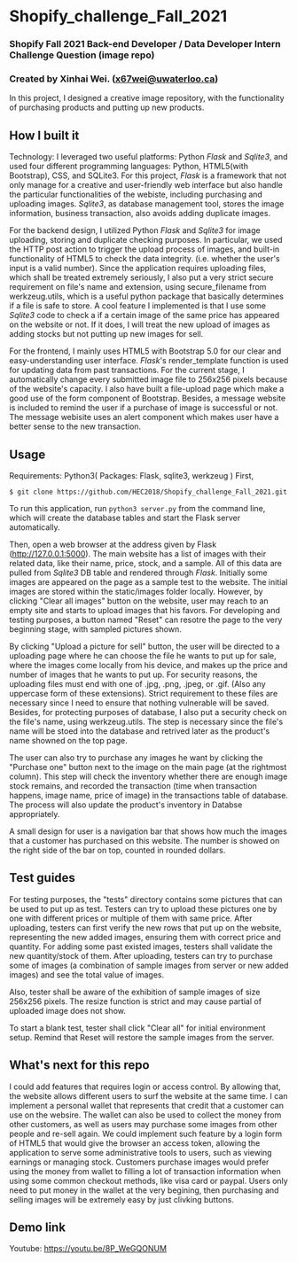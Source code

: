 # Shopify_challenge_Fall_2021
### Shopify Fall 2021 Back-end Developer / Data Developer Intern Challenge Question (image repo)
### Created by Xinhai Wei. (x67wei@uwaterloo.ca)

In this project, I designed a creative image repository, with the functionality of purchasing products and putting up new products.

## How I built it

Technology: I leveraged two useful platforms: Python _Flask_ and  _Sqlite3_, and used four different programming languages: Python, HTML5(with Bootstrap), CSS, and SQLite3. 
For this project, _Flask_ is a framework that not only manage for a creative and user-friendly web interface but also handle the particular functionalities of the webiste, including purchasing and uploading images. _Sqlite3_, as database management tool, stores the image information, business transaction, also avoids adding duplicate images.

For the backend design, I utilized Python _Flask_ and _Sqlite3_ for image uploading, storing and duplicate checking purposes. In particular, we used the HTTP post action to trigger the upload process of images, and built-in functionality of HTML5 to check the data integrity. (i.e. whether the user's input is a valid number). Since the application requires uploading files, which shall be treated extremely seriously, I also put a very strict secure requirement on file's name and extension, using secure_filename from werkzeug.utils, which is a useful python package that basically determines if a file is safe to store. A cool feature I implemented is that I use some _Sqlite3_ code to check a if a certain image of the same price has appeared on the website or not. If it does, I will treat the new upload of images as adding stocks but not putting up new images for sell.   

For the frontend, I mainly uses HTML5 with Bootstrap 5.0 for our clear and easy-understanding user interface. _Flask_'s render_template function is used for updating data from past transactions. For the current stage, I automatically change every submitted image file to 256x256 pixels because of the website's capacity. I also have built a file-upload page which make a good use of the form component of Bootstrap. Besides, a message website is included to remind the user if a purchase of image is successful or not. The message webisite uses an alert component which makes user have a better sense to the new transaction.

## Usage

Requirements: Python3( Packages: Flask, sqlite3, werkzeug )
First,

    $ git clone https://github.com/HEC2018/Shopify_challenge_Fall_2021.git

To run this application, run `python3 server.py` from the command line, which will create the database tables and start the Flask server automatically.

Then, open a web browser at the address given by Flask (http://127.0.0.1:5000). The main website has a list of images with their related data, like their name, price, stock, and a sample. All of this data are pulled from _Sqlite3_ DB table and rendered through _Flask_. Initially some images are appeared on the page as a sample test to the website. The initial images are stored within the static/images folder locally. However, by clicking "Clear all images" button on the website, user may reach to an empty site and starts to upload images that his favors. For developing and testing purposes, a button named "Reset" can resotre the page to the very beginning stage, with sampled pictures shown.

By clicking "Upload a picture for sell" button, the user will be directed to a uploading page where he can choose the file he wants to put up for sale, where the images come locally from his device, and makes up the price and number of images that he wants to put up. For security reasons, the uploading files must end with one of .jpg, .png, .jpeg, or .gif. (Also any uppercase form of these extensions). Strict requirement to these files are necessary since I need to ensure that nothing vulnerable will be saved. Besides, for protecting purposes of database, I also put a security check on the file's name, using werkzeug.utils. The step is necessary since the file's name will be stoed into the database and retrived later as the product's name showned on the top page. 

The user can also try to purchase any images he want by clicking the "Purchase one" button next to the image on the main page (at the rightmost column). This step will
check the inventory whether there are enough image stock remains, and recorded the transaction (time when transaction happens, image name, price of image) in the transactions table of database. The process will also update the product's inventory in Databse appropriately. 

A small design for user is a navigation bar that shows how much the images that a customer has purchased on this website. The number is showed on the right side of the bar on top, counted in rounded dollars. 

## Test guides

For testing purposes, the "tests" directory contains some pictures that can be used to put up as test. Testers can try to upload these pictures one by one with different prices or multiple of them with same price. After uploading, testers can first verify the new rows that put up on the website, representing the new added images, ensuring them with correct price and quantity. For adding some past existed images, testers shall validate the new quantity/stock of them. After uploading, testers can try to purchase some of images (a combination of sample images from server or new added images) and see the total value of images.

Also, tester shall be aware of the exhibition of sample images of size 256x256 pixels. The resize function is strict and may cause partial of uploaded image does not show.

To start a blank test, tester shall click "Clear all" for initial environment setup. Remind that Reset will restore the sample images from the server.

## What's next for this repo

I could add features that requires login or access control. By allowing that, the website allows different users to surf the website at the same time. I can implement a personal wallet that represents that credit that a customer can use on the websire. The wallet can also be used to collect the money from other customers, as well as users may purchase some images from other people and re-sell again. We could implement such feature by a login form of HTML5 that would give the browser an access token, allowing the application to serve some administrative tools to users, such as viewing earnings or managing stock. Customers purchase images would prefer using the money from wallet to filling a lot of transaction information when using some common checkout methods, like visa card or paypal. Users only need to put money in the wallet at the very begining, then purchasing and selling images will be extremely easy by just clivking buttons. 

## Demo link

Youtube: https://youtu.be/8P_WeGQONUM

